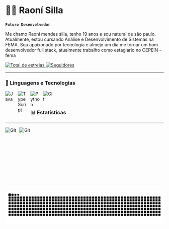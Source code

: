 
# 🧑‍💻 Raoní Silla

**`Futuro Desenvolvedor`**

Me chamo Raoni mendes silla, tenho 19 anos e sou natural de são paulo. Atualmente, estou cursando Análise e Desenvolvimento de Sistemas na FEMA. Sou apaixonado por tecnologia e almejo um dia me tornar um bom desenvolvedor full stack, atualmente trabalho como estagiario no CEPEIN - fema

<p align="left">
    <a href="https://github.com/Raoni-Silla?tab=repositories&sort=stargazers">
        <img 
            alt="Total de estrelas" 
            title="Total de estrelas GitHub" 
            src="https://custom-icon-badges.demolab.com/github/stars/Raoni-Silla?color=55960c&style=for-the-badge&labelColor=488207&logo=star&label=estrelas"
        />
    </a>
    <a href="https://github.com/Raoni-Silla?tab=followers">
        <img 
            alt="Seguidores" 
            title="Me siga no GitHub" 
            src="https://custom-icon-badges.demolab.com/github/followers/Raoni-Silla?color=236ad3&labelColor=1155ba&style=for-the-badge&logo=github&label=Seguidores&logoColor=white"
        />
    </a>
</p>

---

### 🤖 Linguagens e Tecnologias

<img 
    align="left" 
    alt="Java" 
    title="Java"
    width="30px" 
    style="padding-right: 10px;" 
    src="https://cdn.jsdelivr.net/gh/devicons/devicon@latest/icons/java/java-original.svg" 
/>
<img 
    align="left" 
    alt="TypeScript"
    title="TypeScript" 
    width="30px" 
    style="padding-right: 10px;" 
    src="https://cdn.jsdelivr.net/gh/devicons/devicon@latest/icons/cplusplus/cplusplus-original.svg" 
/>
<img 
    align="left" 
    alt="Python" 
    title="Python"
    width="30px" 
    style="padding-right: 10px;" 
    src="https://cdn.jsdelivr.net/gh/devicons/devicon@latest/icons/python/python-original.svg" 
/>

<img 
    align="left" 
    alt="Git" 
    title="Git"
    width="30px" 
    style="padding-right: 10px;" 
    src="https://cdn.jsdelivr.net/gh/devicons/devicon@latest/icons/git/git-original.svg" 
/>

<br/>
<br/>

### 📊 Estatísticas
---
<img 
    align="left" 
    alt="Git" 
    title="Git"
    height="200px" 
    style="padding-right: 10px;" 
    src="https://github-readme-stats.vercel.app/api?username=Raoni-Silla&show_icons=true&theme=tokyonight&include_all_commits-true&locale=pt-br" 
/>
<img 
    align="left" 
    alt="Git" 
    title="Git"
    height="200px" 
    style="padding-right: 10px;" 
    src="https://github-readme-stats.vercel.app/api/top-langs/?username=Raoni-Silla&theme=tokyonight&layout=compact&custom_tittle=Tecnologias&include_all_commits-true" 
/>
<p align="center">
  <img src="https://raw.githubusercontent.com/Raoni-Silla/Raoni-Silla/output/snake.svg" alt="Snake animation"/>
 
</p>
